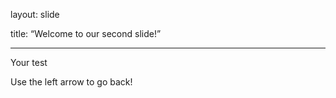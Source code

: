 layout: slide

title: “Welcome to our second slide!”

---

Your test

Use the left arrow to go back!

